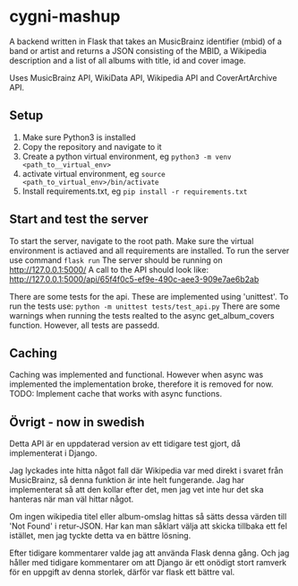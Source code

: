 # cygni-mashup

A backend written in Flask that takes an MusicBrainz identifier (mbid) of a band or artist and returns a JSON consisting of the MBID, a Wikipedia description and a list of all albums with title, id and cover image.

Uses MusicBrainz API, WikiData API, Wikipedia API and CoverArtArchive API.

## Setup
1. Make sure Python3 is installed
2. Copy the repository and navigate to it
3. Create a python virtual environment, eg ```python3 -m venv <path_to__virtual_env>```
4. activate virtual environment, eg ```source <path_to_virtual_env>/bin/activate```
5. Install requirements.txt, eg ```pip install -r requirements.txt```

## Start and test the server
To start the server, navigate to the root path. Make sure the virtual environment is actiaved and all requirements are installed.
To run the server use command ```flask run```
The server should be running on http://127.0.0.1:5000/ 
A call to the API should look like: http://127.0.0.1:5000/api/65f4f0c5-ef9e-490c-aee3-909e7ae6b2ab

There are some tests for the api. These are  implemented using 'unittest'.
To run the tests use: ```python -m unittest tests/test_api.py```
There are some warnings when running the tests realted to the async get_album_covers function. However, all tests are passedd.

## Caching
Caching was implemented and functional. However when async was implemented the implementation broke, therefore it is removed for now.
TODO: Implement cache that works with async functions.

## Övrigt - now in swedish
Detta API är en uppdaterad version av ett tidigare test gjort, då implementerat i Django.

Jag lyckades inte hitta något fall där Wikipedia var med direkt i svaret från MusicBrainz, så denna funktion är inte helt fungerande. Jag har implementerat så att den kollar efter det, men jag vet inte hur det ska hanteras när man väl hittar något.

Om ingen wikipedia titel eller album-omslag hittas så sätts dessa värden till 'Not Found' i retur-JSON. Har kan man såklart välja att skicka tillbaka ett fel istället, men jag tyckte detta va en bättre lösning. 

Efter tidigare kommentarer valde jag att använda Flask denna gång. Och jag håller med tidigare kommentarer om att Django är ett onödigt stort ramverk för en uppgift av denna storlek, därför var flask ett bättre val.


